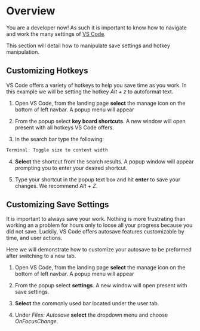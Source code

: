 # Overview

You are a developer now! As such it is important to know how to navigate and work the many settings of [VS Code](https://code.visualstudio.com/learn). 

This section will detail how to manipulate save settings and hotkey manipulation.

## Customizing Hotkeys

VS Code offers a variety of hotkeys to help you save time as you work. In this example we will be setting the hotkey _Alt + z_ to autoformat text.

1. Open VS Code, from the landing page **select** the manage icon on the bottom of left navbar. A popup menu will appear

2. From the popup select **key board shortcuts**. A new window will open present with all hotkeys VS Code offers.

3. In the search bar type the following:

```{.js .annotate}
Terminal: Toggle size to content width
```

4. **Select** the shortcut from the search results. A popup window will appear prompting you to enter your desired shortcut.

5. Type your shortcut in the popup text box and hit **enter** to save your changes. We recommend _Alt + Z_. 

## Customizing Save Settings

It is important to always save your work. Nothing is more frustrating than working an a problem for hours only to loose all your progress because you did not save. Luckily, VS Code offers autosave features customizable by time, and user actions.

Here we will demonstrate how to customize your autosave to be preformed after switching to a new tab.

1. Open VS Code, from the landing page **select** the manage icon on the bottom of left navbar. A popup menu will appear

2. From the popup select **settings**. A new window will open present with save settings.

3. **Select** the commonly used bar located under the user tab.

4. Under _Files: Autosave_ **select** the dropdown menu and choose _OnFocusChange_.
